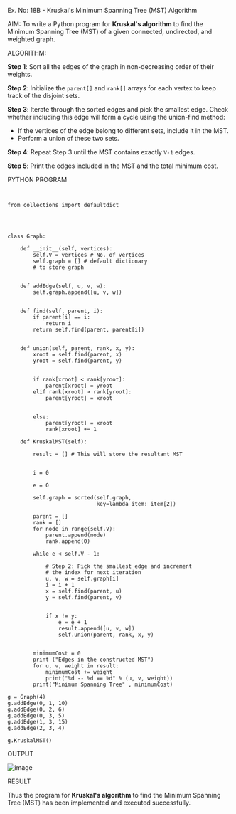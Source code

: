 Ex. No: 18B - Kruskal's Minimum Spanning Tree (MST) Algorithm

AIM:
To write a Python program for **Kruskal's algorithm** to find the Minimum Spanning Tree (MST) of a given connected, undirected, and weighted graph.

ALGORITHM:

**Step 1**: Sort all the edges of the graph in non-decreasing order of their weights.

**Step 2**: Initialize the `parent[]` and `rank[]` arrays for each vertex to keep track of the disjoint sets.

**Step 3**: Iterate through the sorted edges and pick the smallest edge. Check whether including this edge will form a cycle using the union-find method:
- If the vertices of the edge belong to different sets, include it in the MST.
- Perform a union of these two sets.

**Step 4**: Repeat Step 3 until the MST contains exactly `V-1` edges.

**Step 5**: Print the edges included in the MST and the total minimum cost.

PYTHON PROGRAM
```


from collections import defaultdict




class Graph:

	def __init__(self, vertices):
		self.V = vertices # No. of vertices
		self.graph = [] # default dictionary
		# to store graph


	def addEdge(self, u, v, w):
		self.graph.append([u, v, w])


	def find(self, parent, i):
		if parent[i] == i:
			return i
		return self.find(parent, parent[i])


	def union(self, parent, rank, x, y):
		xroot = self.find(parent, x)
		yroot = self.find(parent, y)


		if rank[xroot] < rank[yroot]:
			parent[xroot] = yroot
		elif rank[xroot] > rank[yroot]:
			parent[yroot] = xroot


		else:
			parent[yroot] = xroot
			rank[xroot] += 1

	def KruskalMST(self):

		result = [] # This will store the resultant MST
		

		i = 0
		
		e = 0

		self.graph = sorted(self.graph,
							key=lambda item: item[2])

		parent = []
		rank = []
		for node in range(self.V):
		    parent.append(node)
		    rank.append(0)
	
		while e < self.V - 1:

			# Step 2: Pick the smallest edge and increment
			# the index for next iteration
			u, v, w = self.graph[i]
			i = i + 1
			x = self.find(parent, u)
			y = self.find(parent, v)
       
			      
			if x != y:
				e = e + 1
				result.append([u, v, w])
				self.union(parent, rank, x, y)
		

		minimumCost = 0
		print ("Edges in the constructed MST")
		for u, v, weight in result:
			minimumCost += weight
			print("%d -- %d == %d" % (u, v, weight))
		print("Minimum Spanning Tree" , minimumCost)

g = Graph(4)
g.addEdge(0, 1, 10)
g.addEdge(0, 2, 6)
g.addEdge(0, 3, 5)
g.addEdge(1, 3, 15)
g.addEdge(2, 3, 4)

g.KruskalMST()
```
OUTPUT

![image](https://github.com/user-attachments/assets/06e3c000-e62b-4c94-a700-bb75cb9c0556)

RESULT

Thus the program for **Kruskal's algorithm** to find the Minimum Spanning Tree (MST) has been implemented and executed successfully.

